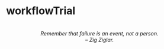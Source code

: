 # workflowTrial
<!-- QUOTE:START -->
<p align="center"><br><i>Remember that failure is an event, not a person.</i><br><i>– Zig Ziglar.</i><br></p>
<!-- QUOTE:END -->

